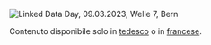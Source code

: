 ![Linked Data Day, 09.03.2023, Welle 7, Bern](/static-assets/img/linked-data-day-2023.jpg)

Contenuto disponibile solo in [tedesco](?lang=de) o in [francese](?lang=fr).
